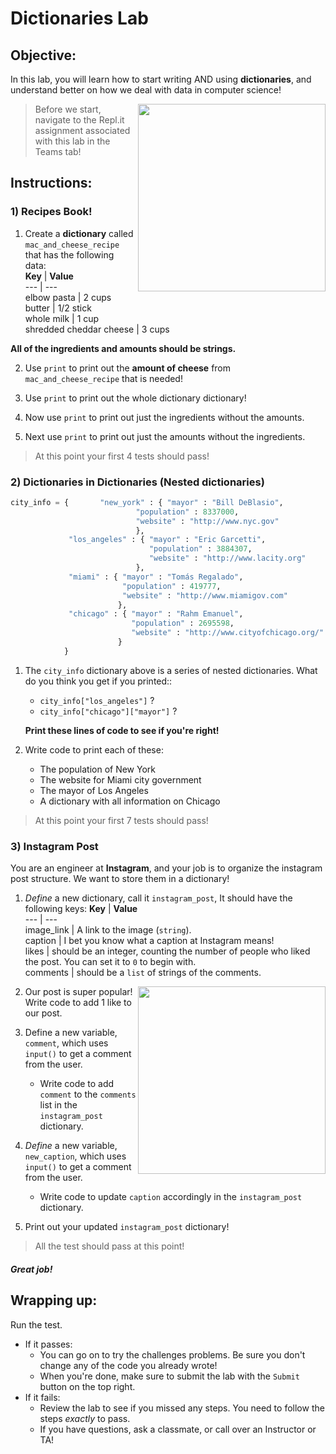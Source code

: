 # Dictionaries Lab

## Objective: 
In this lab, you will learn how to start writing AND using **dictionaries**, and understand better on how we deal with data in computer science!



<img src="https://static.wixstatic.com/media/bb4cc9_7636144fdaa54a84a77b6c59d25dd6f8~mv2.gif" width="300" align="right">




> Before we start, navigate to the Repl.it assignment associated with this lab in the Teams tab! 

## Instructions:

### 1) Recipes Book!

1. Create a **dictionary** called `mac_and_cheese_recipe` that has the following data:  
    **Key** | **Value**          
    --- | ---   
    elbow pasta | 2 cups         
    butter | 1/2 stick      
    whole milk | 1 cup     
    shredded cheddar cheese | 3 cups    

  **All of the ingredients and amounts should be strings.**

2. Use `print` to print out the **amount of cheese** from `mac_and_cheese_recipe` that is needed!

3. Use `print` to print out the whole dictionary dictionary!

4. Now use `print` to print out just the ingredients without the amounts.

5. Next use `print` to print out just the amounts without the ingredients. 

> At this point your first 4 tests should pass!
     
### 2) Dictionaries in Dictionaries (Nested dictionaries)
```python
city_info = {		"new_york" : { "mayor" : "Bill DeBlasio",
							"population" : 8337000,
							"website" : "http://www.nyc.gov"
							},
			 "los_angeles" : { "mayor" : "Eric Garcetti",
							   "population" : 3884307,
							   "website" : "http://www.lacity.org"
							},
			 "miami" : { "mayor" : "Tomás Regalado",
					     "population" : 419777,
						 "website" : "http://www.miamigov.com"
					    },
			 "chicago" : { "mayor" : "Rahm Emanuel",
						   "population" : 2695598,
						   "website" : "http://www.cityofchicago.org/"
						}
		    }
```
1. The `city_info` dictionary above is a series of nested dictionaries. What do you think you get if you printed::
    - `city_info["los_angeles"]` ?
    - `city_info["chicago"]["mayor"]` ?

    **Print these lines of code to see if you're right!**

2. Write code to print each of these:
    - The population of New York
    - The website for Miami city government
    - The mayor of Los Angeles
    - A dictionary with all information on Chicago

> At this point your first 7 tests should pass!

### 3) Instagram Post

You are an engineer at **Instagram**, and your job is to organize the instagram post structure. We want to store them in a dictionary!

1. *Define* a new dictionary, call it `instagram_post`, It should have the following keys:
    **Key** | **Value**          
    --- | ---   
    image_link | A link to the image (`string`).         
    caption | I bet you know what a caption at Instagram means!      
    likes | should be an integer, counting the number of people who liked the post. You can set it to `0` to begin with.   
    comments | should be a `list` of strings of the comments.

<img src="https://gifimage.net/wp-content/uploads/2018/11/instagram-post-gif.gif" width="300" align="right">
    
2. Our post is super popular! Write code to add 1 like to our post.

3. Define a new variable, `comment`, which uses `input()` to get a comment from the user.
    - Write code to add `comment` to the `comments` list in the `instagram_post` dictionary.

4. *Define* a new variable, `new_caption`, which uses `input()` to get a comment from the user.
    - Write code to update `caption` accordingly in the `instagram_post` dictionary.
    
5. Print out your updated `instagram_post` dictionary!

> All the test should pass at this point!


##### Great job!

## Wrapping up:

Run the test.
- If it passes:
    - You can go on to try the challenges problems. Be sure you don't change any of the code you already wrote!
    - When you're done, make sure to submit the lab with the `Submit` button on the top right.
- If it fails:
    - Review the lab to see if you missed any steps. You need to follow the steps _exactly_ to pass.
    - If you have questions, ask a classmate, or call over an Instructor or TA!

